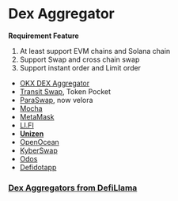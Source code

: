 # Dex Aggregator

**Requirement Feature**

1. At least support EVM chains and Solana chain
2. Support Swap and cross chain swap
3. Support instant order and Limit order



* [OKX DEX Aggregator](https://web3.okx.com/zh-hans/dex-swap)
* [Transit Swap](https://app.gitbook.com/u/tJ4HhRLhQcNizfV3IQRoZIeIfXJ2), Token Pocket
* [ParaSwap](https://www.velora.xyz/), now velora
* [Mocha](https://matcha.xyz/)
* [MetaMask](https://metamask.io/swaps)
* [LI.FI](https://li.fi/)
* [**Unizen**](https://www.unizen.io/)
* [OpenOcean](https://app.gitbook.com/u/tJ4HhRLhQcNizfV3IQRoZIeIfXJ2)
* [KyberSwap](https://app.gitbook.com/u/tJ4HhRLhQcNizfV3IQRoZIeIfXJ2)
* [Odos](https://www.odos.xyz/)
* [Defidotapp](https://defi.app/)

### [Dex Aggregators from DefiLlama](https://defillama.com/dex-aggregators)







